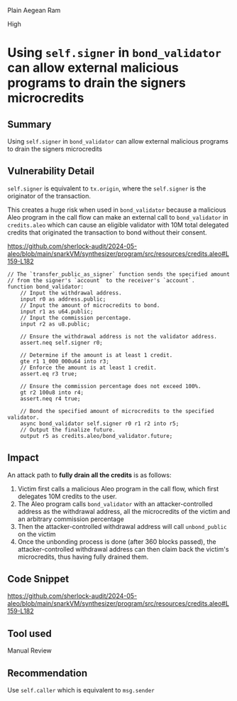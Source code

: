 Plain Aegean Ram

High

# Using `self.signer` in `bond_validator` can allow external malicious programs to drain the signers microcredits

## Summary
 
Using `self.signer` in `bond_validator` can allow external malicious programs to drain the signers microcredits

## Vulnerability Detail
`self.signer` is equivalent to `tx.origin`, where the `self.signer` is the originator of the transaction.

This creates a huge risk when used in `bond_validator` because a malicious Aleo program in the call flow can make an external call to `bond_validator` in `credits.aleo` which can cause an eligible validator with 10M total delegated credits that originated the transaction to bond without their consent.

https://github.com/sherlock-audit/2024-05-aleo/blob/main/snarkVM/synthesizer/program/src/resources/credits.aleo#L159-L182
```aleo
// The `transfer_public_as_signer` function sends the specified amount
// from the signer's `account` to the receiver's `account`.
function bond_validator:
    // Input the withdrawal address.
    input r0 as address.public;
    // Input the amount of microcredits to bond.
    input r1 as u64.public;
    // Input the commission percentage.
    input r2 as u8.public;

    // Ensure the withdrawal address is not the validator address.
    assert.neq self.signer r0;

    // Determine if the amount is at least 1 credit.
    gte r1 1_000_000u64 into r3;
    // Enforce the amount is at least 1 credit.
    assert.eq r3 true;

    // Ensure the commission percentage does not exceed 100%.
    gt r2 100u8 into r4;
    assert.neq r4 true;

    // Bond the specified amount of microcredits to the specified validator.
    async bond_validator self.signer r0 r1 r2 into r5;
    // Output the finalize future.
    output r5 as credits.aleo/bond_validator.future;
```
## Impact

An attack path to **fully drain all the credits** is as follows:

1. Victim first calls a malicious Aleo program in the call flow, which first delegates 10M credits to the user.
2. The Aleo program calls `bond_validator` with an attacker-controlled address as the withdrawal address, all the microcredits of the victim and an arbitrary commission percentage
3. Then the attacker-controlled withdrawal address will call `unbond_public` on the victim
4. Once the unbonding process is done (after 360 blocks passed), the attacker-controlled withdrawal address can then claim back the victim's microcredits, thus having fully drained them.
 
## Code Snippet

https://github.com/sherlock-audit/2024-05-aleo/blob/main/snarkVM/synthesizer/program/src/resources/credits.aleo#L159-L182

## Tool used

Manual Review

## Recommendation

Use `self.caller` which is equivalent to `msg.sender`
